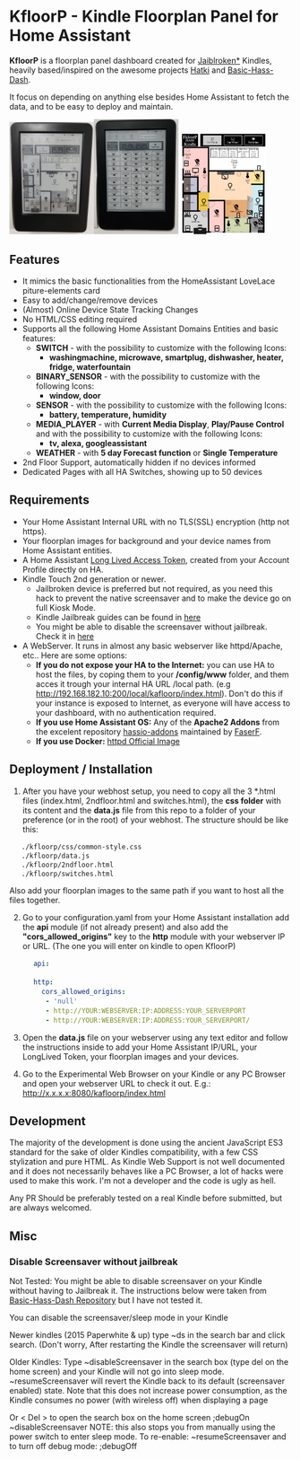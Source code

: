 # KfloorP - Kindle Floorplan Panel for Home Assistant

**KfloorP** is a floorplan panel dashboard created for [Jaiblroken*](#requirements) Kindles, heavily based/inspired on the awesome projects [Hatki](https://github.com/tombo1337/hatki) and [Basic-Hass-Dash](https://github.com/nirkons/Basic-Hass-Dash).

It focus on depending on anything else besides Home Assistant to fetch the data, and to be easy to deploy and maintain.

<img src="./kindle.jpg" width= "30%" height="30%"/><img src="./kindle2.jpg" width= "30%" height="30%"/>
<img src="./kindle3.jpg" width= "30%" height="30%"/>


## Features

* It mimics the basic functionalities from the HomeAssistant LoveLace piture-elements card
* Easy to add/change/remove devices
* (Almost) Online Device State Tracking Changes
* No HTML/CSS editing required
* Supports all the following Home Assistant Domains Entities and basic features:
    * **SWITCH** - with the possibility to customize with the following Icons:
        * **washingmachine, microwave, smartplug, dishwasher, heater, fridge, waterfountain**
    * **BINARY_SENSOR** - with the possibility to customize with the following Icons:
        * **window, door**
    * **SENSOR** - with the possibility to customize with the following Icons:
        * **battery, temperature, humidity**
    * **MEDIA_PLAYER** - with **Current Media Display**, **Play/Pause Control** and with the possibility to customize with the following Icons:
        * **tv, alexa, googleassistant**
    * **WEATHER** - with **5 day Forecast function** or **Single Temperature**   
* 2nd Floor Support, automatically hidden if no devices informed
* Dedicated Pages with all HA Switches, showing up to 50 devices

## Requirements

* Your Home Assistant Internal URL with no TLS(SSL) encryption (http not https).
* Your floorplan images for background and your device names from Home Assistant entities.
* A Home Assistant [Long Lived Access Token](https://www.home-assistant.io/docs/authentication/), created from your Account Profile directly on HA.
* Kindle Touch 2nd generation or newer.
    * Jailbroken device is preferred but not required, as you need this hack to prevent the native screensaver and to make the device go on full Kiosk Mode.
    * Kindle Jailbreak guides can be found in [here](https://www.mobileread.com/forums/showthread.php?t=346037)
    * You might be able to disable the screensaver without jailbreak. Check it in [here](#disable-screensaver-without-jailbreak)
* A WebServer. It runs in almost any basic webserver like httpd/Apache, etc.. Here are some options:
    * **If you do not expose your HA to the Internet:** you can use HA to host the files, by coping them to your **/config/www** folder, and them acces it trough your internal HA URL /local path. (e.g http://192.168.182.10:200/local/kafloorp/index.html). Don't do this if your instance is exposed to Internet, as everyone will have access to your dashboard, with no authentication required.
    * **If you use Home Assistant OS:** Any of the **Apache2 Addons** from the excelent repository [hassio-addons](https://github.com/FaserF/hassio-addons) maintained by [FaserF](https://github.com/FaserF).
    * **If you use Docker:** [httpd Official Image](https://hub.docker.com/_/httpd)

## Deployment / Installation

1. After you have your webhost setup, you need to copy all the 3 *.html files (index.html, 2ndfloor.html and switches.html), the **css folder** with its content and the **data.js** file from this repo to a folder of your preference (or in the root) of your webhost.
The structure should be like this:

```
   ./kfloorp/css/common-style.css
   ./kfloorp/data.js
   ./kfloorp/2ndfloor.html
   ./kfloorp/switches.html
```

Also add your floorplan images to the same path if you want to host all the files together.

2. Go to your configuration.yaml from your Home Assistant installation add the **api** module (if not already present) and also add the **"cors_allowed_origins"** key to the **http** module with your webserver IP or URL. (The one you will enter on kindle to open KfloorP)
```yaml
      api:

      http:
        cors_allowed_origins:
         - 'null'
         - http://YOUR:WEBSERVER:IP:ADDRESS:YOUR_SERVERPORT
         - http://YOUR:WEBSERVER:IP:ADDRESS:YOUR_SERVERPORT/
```

3. Open the **data.js** file on your webserver using any text editor and follow the instructions inside to add your Home Assistant IP/URL, your LongLived Token, your floorplan images and your devices.

4. Go to the Experimental Web Browser on your Kindle or any PC Browser and open your webserver URL to check it out. E.g.: http://x.x.x.x:8080/kafloorp/index.html

## Development

The majority of the development is done using the ancient JavaScript ES3 standard for the sake of older Kindles compatibility, with a few CSS stylization and pure HTML. As Kindle Web Support is not well documented and it does not necessarily behaves like a PC Browser, a lot of hacks were used to make this work. I'm not a developer and the code is ugly as hell.

Any PR Should be preferably tested on a real Kindle before submitted, but are always welcomed.

## Misc

### Disable Screensaver without jailbreak

Not Tested: You might be able to disable screensaver on your Kindle without having to Jailbreak it. The instructions below were taken from [Basic-Hass-Dash Repository](https://github.com/nirkons/Basic-Hass-Dash) but I have not tested it.


You can disable the screensaver/sleep mode in your Kindle

Newer kindles (2015 Paperwhite & up) type ~ds in the search bar and click search. (Don't worry, After restarting the Kindle the screensaver will return)

Older Kindles: Type ~disableScreensaver in the search box (type del on the home screen) and your Kindle will not go into sleep mode. ~resumeScreensaver will revert the Kindle back to its default (screensaver enabled) state. Note that this does not increase power consumption, as the Kindle consumes no power (with wireless off) when displaying a page

Or < Del > to open the search box on the home screen ;debugOn ~disableScreensaver NOTE: this also stops you from manually using the power switch to enter sleep mode. To re-enable: ~resumeScreensaver and to turn off debug mode: ;debugOff


